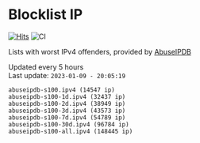 # Blocklist IP

[![Hits](https://hits.seeyoufarm.com/api/count/incr/badge.svg?url=https%3A%2F%2Fgithub.com%2Fborestad%2Fblocklist-ip%2F&count_bg=%2379C83D&title_bg=%23555555&icon=&icon_color=%23E7E7E7&title=hits&edge_flat=false)](https://hits.seeyoufarm.com)  ![CI](https://img.shields.io/github/workflow/status/borestad/blocklist-ip/CI?style=flat-square)

Lists with worst IPv4 offenders, provided by [AbuseIPDB](https://www.abuseipdb.com/)

<!-- FOOTER-PLACEHOLDER -->
Updated every 5 hours<br>
Last update: `2023-01-09 - 20:05:19`
```
abuseipdb-s100.ipv4 (14547 ip)
abuseipdb-s100-1d.ipv4 (32437 ip)
abuseipdb-s100-2d.ipv4 (38949 ip)
abuseipdb-s100-3d.ipv4 (43573 ip)
abuseipdb-s100-7d.ipv4 (54789 ip)
abuseipdb-s100-30d.ipv4 (96784 ip)
abuseipdb-s100-all.ipv4 (148445 ip)
```
